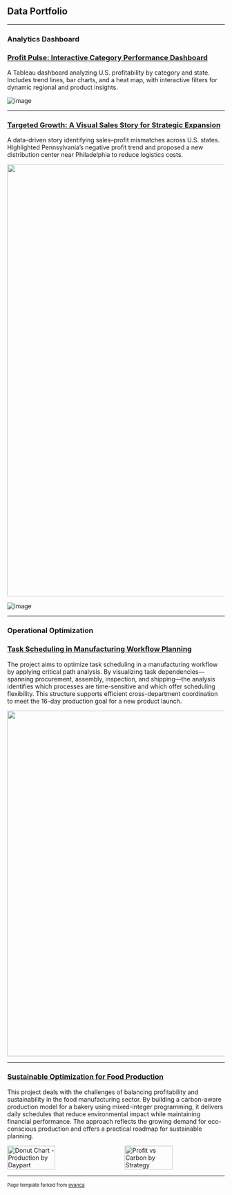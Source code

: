 ## Data Portfolio

---

### Analytics Dashboard

### [Profit Pulse: Interactive Category Performance Dashboard](/project1)


A Tableau dashboard analyzing U.S. profitability by category and state. Includes trend lines, bar charts, and a heat map, with interactive filters for dynamic regional and product insights.


![image](https://github.com/user-attachments/assets/d4da06cf-9dfe-442c-ab11-09129c321d25)


---
### [Targeted Growth: A Visual Sales Story for Strategic Expansion](/project2)


A data-driven story identifying sales–profit mismatches across U.S. states. Highlighted Pennsylvania’s negative profit trend and proposed a new distribution center near Philadelphia to reduce logistics costs.

<div align="center">
  <img src="https://github.com/user-attachments/assets/0edf0df1-f082-4add-b010-40b382bce8a5" width="1000" />
</div>

![image](https://github.com/user-attachments/assets/ee049130-a06e-4d67-a6c8-56e2c1975312)


---

### Operational Optimization

### [Task Scheduling in Manufacturing Workflow Planning](/project3)


The project aims to optimize task scheduling in a manufacturing workflow by applying critical path analysis. By visualizing task dependencies—spanning procurement, assembly, inspection, and shipping—the analysis identifies which processes are time-sensitive and which offer scheduling flexibility. This structure supports efficient cross-department coordination to meet the 16-day production goal for a new product launch.

<div align="center">
  <img src="https://github.com/user-attachments/assets/a3765e69-e1a7-41ef-a712-f6dd8045ccea" width="800" />
</div>

---

### [Sustainable Optimization for Food Production](pdf/IEOR4004_Team16_Final_Report.pdf)

This project deals with the challenges of balancing profitability and sustainability in the food manufacturing sector. By building a carbon-aware production model for a bakery using mixed-integer programming, it delivers daily schedules that reduce environmental impact while maintaining financial performance. The approach reflects the growing demand for eco-conscious production and offers a practical roadmap for sustainable planning.

<div style="display: flex; gap: 40px; align-items: center; justify-content: center;">

<!-- Donut Chart -->
<img src="https://github.com/user-attachments/assets/51fa7bc2-d013-456a-ba77-f581cb6b7c37" width="48%" alt="Donut Chart - Production by Daypart">

<!-- Strategy Comparison Bar Chart -->
<img src="https://github.com/user-attachments/assets/d012c8a7-9ccb-4f4f-b0ef-98a98e23c51f" width="48%" alt="Profit vs Carbon by Strategy">

</div>


---
<p style="font-size:11px">Page template forked from <a href="https://github.com/evanca/quick-portfolio">evanca</a></p>
<!-- Remove above link if you don't want to attibute -->
